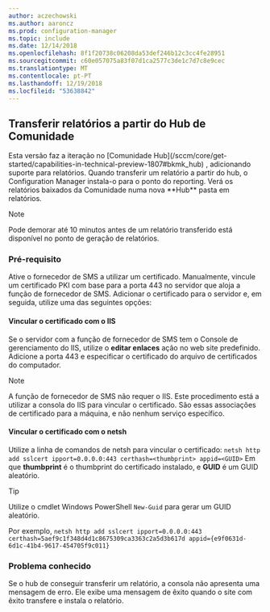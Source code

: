 ```yaml
---
author: aczechowski
ms.author: aaroncz
ms.prod: configuration-manager
ms.topic: include
ms.date: 12/14/2018
ms.openlocfilehash: 8f1f20738c06208da53def246b12c3cc4fe28951
ms.sourcegitcommit: c60e057075a83f07d1ca2577c3de1c7d7c8e9cec
ms.translationtype: MT
ms.contentlocale: pt-PT
ms.lasthandoff: 12/19/2018
ms.locfileid: "53638842"
---
```

## <a name="bkmk_hub"></a> Transferir relatórios a partir do Hub de Comunidade
<!--3555936--> Esta versão faz a iteração no [Comunidade Hub](/sccm/core/get-started/capabilities-in-technical-preview-1807#bkmk_hub) , adicionando suporte para relatórios. Quando transferir um relatório a partir do hub, o Configuration Manager instala-o para o ponto do reporting. Verá os relatórios baixados da Comunidade numa nova **Hub** pasta em relatórios. 

> [!Note]  
> Pode demorar até 10 minutos antes de um relatório transferido está disponível no ponto de geração de relatórios.


### <a name="prerequisite"></a>Pré-requisito

Ative o fornecedor de SMS a utilizar um certificado. Manualmente, vincule um certificado PKI com base para a porta 443 no servidor que aloja a função de fornecedor de SMS. Adicionar o certificado para o servidor e, em seguida, utilize uma das seguintes opções:

#### <a name="bind-the-certificate-with-iis"></a>Vincular o certificado com o IIS
Se o servidor com a função de fornecedor de SMS tem o Console de gerenciamento do IIS, utilize o **editar enlaces** ação no web site predefinido. Adicione a porta 443 e especificar o certificado do arquivo de certificados do computador.  

> [!Note]  
> A função de fornecedor de SMS não requer o IIS. Este procedimento está a utilizar a consola do IIS para vincular o certificado. São essas associações de certificado para a máquina, e não nenhum serviço específico.  

#### <a name="bind-the-certificate-with-netsh"></a>Vincular o certificado com o netsh
Utilize a linha de comandos de netsh para vincular o certificado: `netsh http add sslcert ipport=0.0.0.0:443 certhash=<thumbprint> appid=<GUID>`
Em que **thumbprint** é o thumbprint do certificado instalado, e **GUID** é um GUID aleatório. 

> [!Tip]  
> Utilize o cmdlet Windows PowerShell `New-Guid` para gerar um GUID aleatório.  

Por exemplo, `netsh http add sslcert ipport=0.0.0.0:443 certhash=5aef9c1f348d4d1c8675309ca3363c2a5d3b617d appid={e9f0631d-6d1c-41b4-9617-454705f9c011}`


### <a name="known-issue"></a>Problema conhecido

Se o hub de conseguir transferir um relatório, a consola não apresenta uma mensagem de erro. Ele exibe uma mensagem de êxito quando o site com êxito transfere e instala o relatório. 

